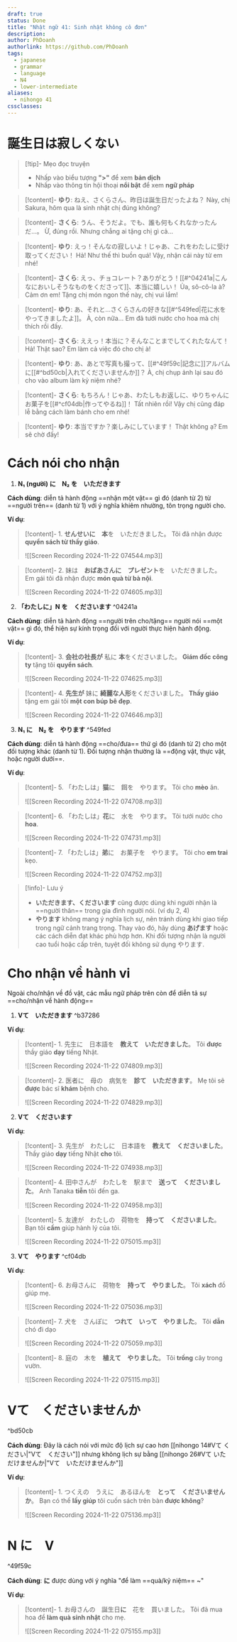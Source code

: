 ```yaml
---
draft: true
status: Done
title: "Nhật ngữ 41: Sinh nhật không cô đơn"
description:
author: PhDoanh
authorlink: https://github.com/PhDoanh
tags:
  - japanese
  - grammar
  - language
  - N4
  - lower-intermediate
aliases:
  - nihongo 41
cssclasses:
---
```

# 誕生日は寂しくない
> [!tip]- Mẹo đọc truyện
> - Nhấp vào biểu tượng **">"** để xem **bản dịch**
> - Nhấp vào thông tin hội thoại **nổi bật** để xem **ngữ pháp**

> [!content]- **ゆり**: ねえ、さくらさん、昨日は誕生日だったよね？
> Này, chị Sakura, hôm qua là sinh nhật chị đúng không?

> [!content]- **さくら**: うん、そうだよ。でも、誰も何もくれなかったんだ…。
> Ừ, đúng rồi. Nhưng chẳng ai tặng chị gì cả...

> [!content]- **ゆり**: えっ！そんなの寂しいよ！じゃあ、これをわたしに受け取ってください！
> Hả! Như thế thì buồn quá! Vậy, nhận cái này từ em nhé!

> [!content]- **さくら**: えっ、チョコレート？ありがとう！[[#^04241a|こんなにおいしそうなものをくださって]]、本当に嬉しい！
> Ủa, sô-cô-la à? Cảm ơn em! Tặng chị món ngon thế này, chị vui lắm!

> [!content]- **ゆり**: あ、それと…さくらさんの好きな[[#^549fed|花に水をやってきましたよ]]。
> À, còn nữa… Em đã tưới nước cho hoa mà chị thích rồi đấy.

> [!content]- **さくら**: ええっ！本当に？そんなことまでしてくれたなんて！
> Hả! Thật sao? Em làm cả việc đó cho chị à!

> [!content]- **ゆり**: あ、あとで写真も撮って、[[#^49f59c|記念に]]アルバムに[[#^bd50cb|入れてくださいませんか]]？
> À, chị chụp ảnh lại sau đó cho vào album làm kỷ niệm nhé?

> [!content]- **さくら**: もちろん！じゃあ、わたしもお返しに、ゆりちゃんにお菓子を[[#^cf04db|作ってやるね]]！
> Tất nhiên rồi! Vậy chị cũng đáp lễ bằng cách làm bánh cho em nhé!

> [!content]- **ゆり**: 本当ですか？楽しみにしています！
> Thật không ạ? Em sẽ chờ đấy!

# Cách nói cho nhận
1. **N₁ (người) に　N₂ を　いただきます**

**Cách dùng**: diễn tả hành động ==nhận một vật== gì đó (danh từ 2) từ ==người trên== (danh từ 1) với ý nghĩa khiêm nhường, tôn trọng người cho.

**Ví dụ**:
> [!content]- 1\. **せんせいに　本**を　いただきました。
> Tôi đã nhận được **quyển sách từ thầy giáo**.
> 
> ![[Screen Recording 2024-11-22 074544.mp3]]

> [!content]- 2\. 妹は　**おばあさんに　プレゼント**を　いただきました。
> Em gái tôi đã nhận được **món quà từ bà nội**.
> 
> ![[Screen Recording 2024-11-22 074605.mp3]]

2. **「わたしに」N を　くださいます** ^04241a

**Cách dùng**: diễn tả hành động ==người trên cho/tặng== người nói ==một vật== gì đó, thể hiện sự kính trọng đối với người thực hiện hành động.

**Ví dụ**:
> [!content]- 3\. **会社の社長が** 私に **本**をくださいました。
> **Giám đốc công ty** tặng tôi **quyển sách**.
> 
> ![[Screen Recording 2024-11-22 074625.mp3]]

> [!content]- 4\. **先生が** 妹に **綺麗な人形**をくださいました。
> **Thầy giáo** tặng em gái tôi **một con búp bê đẹp**.
> 
> ![[Screen Recording 2024-11-22 074646.mp3]]

3. **N₁ に　N₂ を　やります** ^549fed

**Cách dùng**: diễn tả hành động ==cho/đưa== thứ gì đó (danh từ 2) cho một đối tượng khác (danh từ 1). Đối tượng nhận thường là ==động vật, thực vật, hoặc người dưới==.

**Ví dụ**:
> [!content]- 5\. 「わたしは」**猫**に　餌を　やります。
> Tôi cho **mèo** ăn.
> 
> ![[Screen Recording 2024-11-22 074708.mp3]]

> [!content]- 6\. 「わたしは」**花**に　水を　やります。
> Tôi tưới nước cho **hoa**.
> 
> ![[Screen Recording 2024-11-22 074731.mp3]]

> [!content]- 7\. 「わたしは」**弟**に　お菓子を　やります。
> Tôi cho **em trai** kẹo.
> 
> ![[Screen Recording 2024-11-22 074752.mp3]]

> [!info]- Lưu ý
> - **いただきます、くださいます** cũng được dùng khi người nhận là ==người thân== trong gia đình người nói. (ví dụ 2, 4)
> - **やります** không mang ý nghĩa lịch sự, nên tránh dùng khi giao tiếp trong ngữ cảnh trang trọng. Thay vào đó, hãy dùng **あげます** hoặc các cách diễn đạt khác phù hợp hơn. Khi đối tượng nhận là người cao tuổi hoặc cấp trên, tuyệt đối không sử dụng やります.

# Cho nhận về hành vi
Ngoài cho/nhận về đồ vật, các mẫu ngữ pháp trên còn để diễn tả sự ==cho/nhận về hành động==

1. **Vて　いただきます** ^b37286

**Ví dụ**:
> [!content]- 1\. 先生に　日本語を　**教えて　いただきました**。
> Tôi **được** thầy giáo **dạy** tiếng Nhật.
> 
> ![[Screen Recording 2024-11-22 074809.mp3]]

> [!content]- 2\. 医者に　母の　病気を　**診て　いただきます**。
> Mẹ tôi sẽ **được** bác sĩ **khám** bệnh cho.
> 
> ![[Screen Recording 2024-11-22 074829.mp3]]

2. **Vて　くださいます**

**Ví dụ**:
> [!content]- 3\. 先生が　わたしに　日本語を　**教えて　くださいました**。
> Thầy giáo **dạy** tiếng Nhật **cho** tôi.
> 
> ![[Screen Recording 2024-11-22 074938.mp3]]

> [!content]- 4\. 田中さんが　わたしを　駅まで　**送って　くださいました**。
> Anh Tanaka **tiễn** tôi đến ga.
> 
> ![[Screen Recording 2024-11-22 074958.mp3]]

> [!content]- 5\. 友達が　わたしの　荷物を　**持って　くださいました**。
> Bạn tôi **cầm** giúp hành lý của tôi.
> 
> ![[Screen Recording 2024-11-22 075015.mp3]]

3. **Vて　やります** ^cf04db

**Ví dụ**:
> [!content]- 6\. お母さんに　荷物を　**持って　やりました**。
> Tôi **xách** đồ giúp mẹ.
> 
> ![[Screen Recording 2024-11-22 075036.mp3]]

> [!content]- 7\. 犬を　さんぽに　**つれて　いって　やりました**。
> Tôi **dẫn** chó đi dạo
>
> ![[Screen Recording 2024-11-22 075059.mp3]]

> [!content]- 8\. 庭の　木を　**植えて　やりました**。
> Tôi **trồng** cây trong vườn.
> 
> ![[Screen Recording 2024-11-22 075115.mp3]]

# Vて　くださいませんか

^bd50cb

**Cách dùng**: Đây là cách nói với mức độ lịch sự cao hơn [[nihongo 14#Vて ください|"Vて　ください"]] nhưng không lịch sự bằng [[nihongo 26#Vて いただけませんか|"Vて　いただけませんか"]]

**Ví dụ**:
> [!content]- 1\. つくえの　うえに　あるほんを　**とって　くださいませんか**。
> Bạn có thể **lấy giúp** tôi cuốn sách trên bàn **được không**?
> 
> ![[Screen Recording 2024-11-22 075136.mp3]]

# N に　V

^49f59c

**Cách dùng**: **に** được dùng với ý nghĩa "để làm ==quà/kỷ niệm== ~" 

**Ví dụ**:
> [!content]- 1\. お母さんの　誕生日**に**　花を　買いました。
> Tôi đã mua hoa để **làm quà sinh nhật** cho mẹ.
> 
> ![[Screen Recording 2024-11-22 075155.mp3]]






